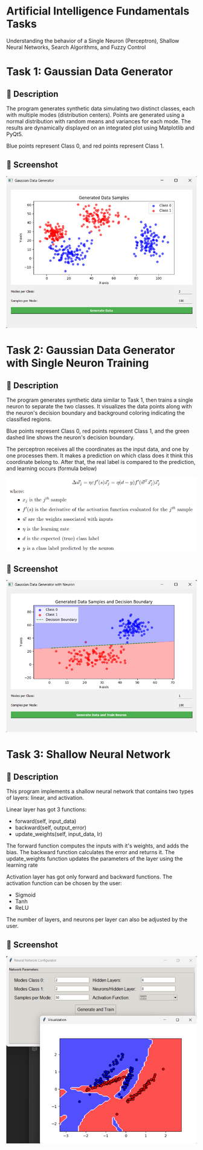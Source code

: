 # Artificial Intelligence Fundamentals Tasks  
Understanding the behavior of a Single Neuron (Perceptron), Shallow Neural Networks, Search Algorithms, and Fuzzy Control  

# Task 1: Gaussian Data Generator

## 📌 Description

The program generates synthetic data simulating two distinct classes, each with multiple modes (distribution centers). Points are generated using a normal distribution with random means and variances for each mode. The results are dynamically displayed on an integrated plot using Matplotlib and PyQt5.

Blue points represent Class 0, and red points represent Class 1.

## 📸 Screenshot

![Task 1 Screenshot](Screenshots/task1screenshot.png)



# Task 2: Gaussian Data Generator with Single Neuron Training

## 📌 Description

The program generates synthetic data similar to Task 1, then trains a single neuron to separate the two classes. It visualizes the data points along with the neuron's decision boundary and background coloring indicating the classified regions.

Blue points represent Class 0, red points represent Class 1, and the green dashed line shows the neuron's decision boundary.

The perceptron receives all the coordinates as the input data, and one by one processes them. It makes a prediction on which class does it think this coordinate belong to. After that, the real label is compared to the prediction, and learning occurs (formula below)

![Task 2 formula](Screenshots/task2.1screenshot.png)

## 📸 Screenshot

![Task 2 Screenshot](Screenshots/task2screenshot.png)





# Task 3: Shallow Neural Network

## 📌 Description

This program implements a shallow neural network that contains two types of layers: linear, and activation.


Linear layer has got 3 functions:
  - forward(self, input_data)
  - backward(self, output_error)
  - update_weights(self, input_data, lr)

The forward function computes the inputs with it's weights, and adds the bias.
The backward function calculates the error and returns it.
The update_weights function updates the parameters of the layer using the learning rate


Activation layer has got only forward and backward functions. The activation function can be chosen by the user:
  - Sigmoid
  - Tanh
  - ReLU


The number of layers, and neurons per layer can also be adjusted by the user.

## 📸 Screenshot

![Task 3 Screenshot](Screenshots/task3screenshot.png)
